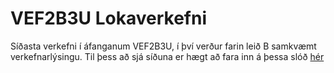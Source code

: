 # VEF2B3U Lokaverkefni

Síðasta verkefni í áfanganum VEF2B3U, í því verður farin leið B samkvæmt verkefnarlýsingu.
Til þess að sjá síðuna er hægt að fara inn á þessa slóð <a href="http://tsuts.tskoli.is/2t/2408982179/vsh2b3u/lokaverkefni">hér</a>
